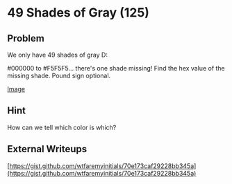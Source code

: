 # 49 Shades of Gray (125)

## Problem

We only have 49 shades of gray D:

\#000000 to \#F5F5F5... there's one shade missing! Find the hex value of the missing shade. Pound sign optional.

[Image](files/shades.png)

## Hint

How can we tell which color is which?

## External Writeups

[https://gist.github.com/wtfaremyinitials/70e173caf29228bb345a](https://gist.github.com/wtfaremyinitials/70e173caf29228bb345a)

